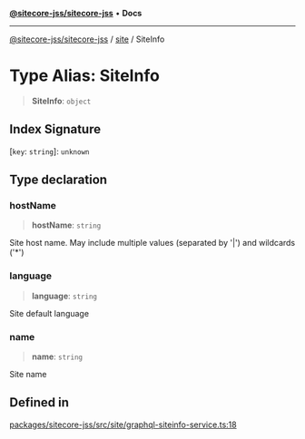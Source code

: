 [**@sitecore-jss/sitecore-jss**](../../README.md) • **Docs**

***

[@sitecore-jss/sitecore-jss](../../README.md) / [site](../README.md) / SiteInfo

# Type Alias: SiteInfo

> **SiteInfo**: `object`

## Index Signature

 \[`key`: `string`\]: `unknown`

## Type declaration

### hostName

> **hostName**: `string`

Site host name. May include multiple values (separated by '|') and wildcards ('*')

### language

> **language**: `string`

Site default language

### name

> **name**: `string`

Site name

## Defined in

[packages/sitecore-jss/src/site/graphql-siteinfo-service.ts:18](https://github.com/Sitecore/jss/blob/fb8998247eef17ee53f447fd1710b29e1df03c4e/packages/sitecore-jss/src/site/graphql-siteinfo-service.ts#L18)
